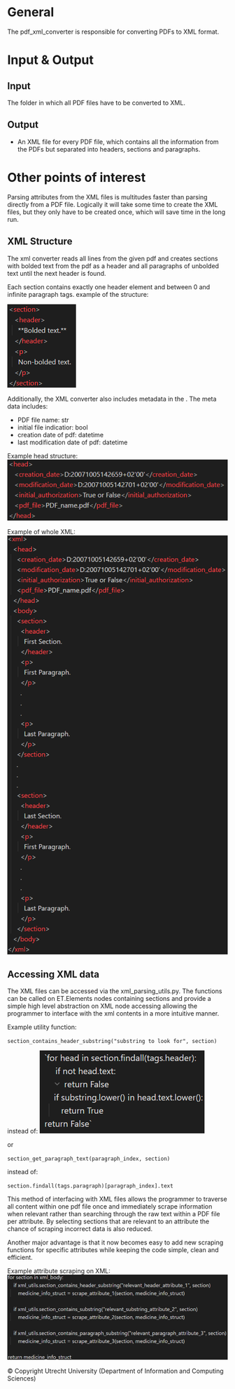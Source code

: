 # General
The pdf_xml_converter is responsible for converting PDFs to XML format. 

# Input & Output
## Input
The folder in which all PDF files have to be converted to XML.
## Output
- An XML file for every PDF file, which contains all the information from the PDFs but
  separated into headers, sections and paragraphs.

# Other points of interest
Parsing attributes from the XML files is multitudes faster than parsing directly
from a PDF file. Logically it will take some time to create the XML files, but 
they only have to be created once, which will save time in the long run.

## XML Structure
The xml converter reads all lines from the given pdf and creates sections with 
bolded text from the pdf as a header and all paragraphs of unbolded text until 
the next header is found.

Each section contains exactly one header element and between 0 and infinite paragraph tags.
example of the structure:

![example_structure](https://github.com/MediSeeUU/MediSeeUU/blob/development/scraping/xml_converter/docs/sphinx-source/example_structure.png?raw=true)

Additionally, the XML converter also includes metadata in the <head>.
The meta data includes:
- PDF file name: str
- initial file indicatior: bool
- creation date of pdf: datetime
- last modification date of pdf: datetime

Example head structure:
![head_structure](https://github.com/MediSeeUU/MediSeeUU/blob/development/scraping/xml_converter/docs/sphinx-source/head_structure.png?raw=true)

Example of whole XML:
![whole_xml](https://github.com/MediSeeUU/MediSeeUU/blob/development/scraping/xml_converter/docs/sphinx-source/whole_xml.png?raw=true)

## Accessing XML data
The XML files can be accessed via the xml_parsing_utils.py. The functions can be called on ET.Elements nodes 
containing sections and provide a simple high level abstraction on XML node accessing allowing the programmer
to interface with the xml contents in a more intuitive manner.

Example utility function:

`section_contains_header_substring("substring to look for", section)` 

instead of:
![for_loop](https://github.com/MediSeeUU/MediSeeUU/blob/development/scraping/xml_converter/docs/sphinx-source/for_loop.png?raw=true)

or

`section_get_paragraph_text(paragraph_index, section)`

instead of:

`section.findall(tags.paragraph)[paragraph_index].text`

This method of interfacing with XML files allows the programmer to traverse all content within one pdf file once
and immediately scrape information when relevant rather than searching through the raw text within a PDF file per attribute.
By selecting sections that are relevant to an attribute the chance of scraping incorrect data is also reduced.

Another major advantage is that it now becomes easy to add new scraping functions for specific attributes while keeping
the code simple, clean and efficient.

Example attribute scraping on XML:
![scraping](https://github.com/MediSeeUU/MediSeeUU/blob/development/scraping/xml_converter/docs/sphinx-source/scraping.png?raw=true)

© Copyright Utrecht University (Department of Information and Computing Sciences)
